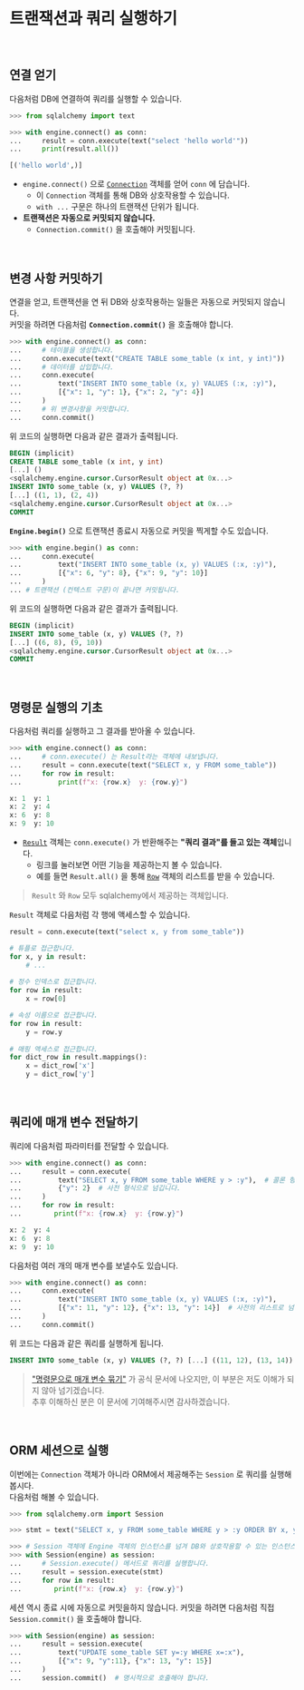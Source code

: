 # 트랜잭션과 쿼리 실행하기

<br>

## 연결 얻기

다음처럼 DB에 연결하여 쿼리를 실행할 수 있습니다.

```python
>>> from sqlalchemy import text

>>> with engine.connect() as conn:
...     result = conn.execute(text("select 'hello world'"))
...     print(result.all())

[('hello world',)]
```

- `engine.connect()` 으로 [`Connection`](https://docs.sqlalchemy.org/en/14/core/future.html#sqlalchemy.future.Connection) 객체를 얻어 `conn` 에 담습니다.
    - 이 `Connection` 객체를 통해 DB와 상호작용할 수 있습니다.
    - `with ...` 구문은 하나의 트랜잭션 단위가 됩니다.
- **트랜잭션은 자동으로 커밋되지 않습니다.**
    - `Connection.commit()` 을 호출해야 커밋됩니다.

<br>

## 변경 사항 커밋하기

연결을 얻고, 트랜잭션을 연 뒤 DB와 상호작용하는 일들은 자동으로 커밋되지 않습니다.  
커밋을 하려면 다음처럼 **`Connection.commit()`** 을 호출해야 합니다.

```python
>>> with engine.connect() as conn:
...     # 테이블을 생성합니다.
...     conn.execute(text("CREATE TABLE some_table (x int, y int)")) 
...     # 데이터를 삽입합니다.
...     conn.execute(
...         text("INSERT INTO some_table (x, y) VALUES (:x, :y)"),
...         [{"x": 1, "y": 1}, {"x": 2, "y": 4}]
...     )
...     # 위 변경사항을 커밋합니다.
...     conn.commit()
```

위 코드의 실행하면 다음과 같은 결과가 출력됩니다.

```sql
BEGIN (implicit)
CREATE TABLE some_table (x int, y int)
[...] ()
<sqlalchemy.engine.cursor.CursorResult object at 0x...>
INSERT INTO some_table (x, y) VALUES (?, ?)
[...] ((1, 1), (2, 4))
<sqlalchemy.engine.cursor.CursorResult object at 0x...>
COMMIT
```

**`Engine.begin()`** 으로 트랜잭션 종료시 자동으로 커밋을 찍게할 수도 있습니다.

```python
>>> with engine.begin() as conn:
...     conn.execute(
...         text("INSERT INTO some_table (x, y) VALUES (:x, :y)"),
...         [{"x": 6, "y": 8}, {"x": 9, "y": 10}]
...     )
... # 트랜잭션 (컨텍스트 구문)이 끝나면 커밋됩니다.
```

위 코드의 실행하면 다음과 같은 결과가 출력됩니다.

```sql
BEGIN (implicit)
INSERT INTO some_table (x, y) VALUES (?, ?)
[...] ((6, 8), (9, 10))
<sqlalchemy.engine.cursor.CursorResult object at 0x...>
COMMIT
```

<br>

## 명령문 실행의 기초

다음처럼 쿼리를 실행하고 그 결과를 받아올 수 있습니다.

```python
>>> with engine.connect() as conn:
...     # conn.execute() 는 Result라는 객체에 내보냅니다.
...     result = conn.execute(text("SELECT x, y FROM some_table"))
...     for row in result:
...         print(f"x: {row.x}  y: {row.y}")

x: 1  y: 1
x: 2  y: 4
x: 6  y: 8
x: 9  y: 10
```

- [`Result`](https://docs.sqlalchemy.org/en/14/core/connections.html#sqlalchemy.engine.Result) 객체는 `conn.execute()` 가 반환해주는 **"쿼리 결과"를 들고 있는 객체**입니다.
    - 링크를 눌러보면 어떤 기능을 제공하는지 볼 수 있습니다.
    - 예를 들면 `Result.all()` 을 통해 [`Row`](https://docs.sqlalchemy.org/en/14/core/connections.html#sqlalchemy.engine.Row) 객체의 리스트를 받을 수 있습니다.

> `Result` 와 `Row` 모두 sqlalchemy에서 제공하는 객체입니다.

`Result` 객체로 다음처럼 각 행에 액세스할 수 있습니다.

```python
result = conn.execute(text("select x, y from some_table"))

# 튜플로 접근합니다.
for x, y in result:
    # ...
    
# 정수 인덱스로 접근합니다.
for row in result:
    x = row[0]

# 속성 이름으로 접근합니다.
for row in result:
    y = row.y
    
# 매핑 액세스로 접근합니다.
for dict_row in result.mappings():
    x = dict_row['x']
    y = dict_row['y']
```

<br>

## 쿼리에 매개 변수 전달하기

쿼리에 다음처럼 파라미터를 전달할 수 있습니다.

```python
>>> with engine.connect() as conn:
...     result = conn.execute(
...         text("SELECT x, y FROM some_table WHERE y > :y"),  # 콜론 형식(:)으로 받습니다.
...         {"y": 2}  # 사전 형식으로 넘깁니다.
...     )
...     for row in result:
...        print(f"x: {row.x}  y: {row.y}")

x: 2  y: 4
x: 6  y: 8
x: 9  y: 10
```

다음처럼 여러 개의 매개 변수를 보낼수도 있습니다.

```python
>>> with engine.connect() as conn:
...     conn.execute(
...         text("INSERT INTO some_table (x, y) VALUES (:x, :y)"),
...         [{"x": 11, "y": 12}, {"x": 13, "y": 14}]  # 사전의 리스트로 넘깁니다.
...     )
...     conn.commit()
```

위 코드는 다음과 같은 쿼리를 실행하게 됩니다.

```sql
INSERT INTO some_table (x, y) VALUES (?, ?) [...] ((11, 12), (13, 14))
```

> ["명령문으로 매개 변수 묶기"](https://docs.sqlalchemy.org/en/14/tutorial/dbapi_transactions.html#bundling-parameters-with-a-statement) 가 공식 문서에 나오지만, 이 부분은 저도 이해가 되지 않아 넘기겠습니다.  
> 추후 이해하신 분은 이 문서에 기여해주시면 감사하겠습니다.

<br>

## ORM 세션으로 실행

이번에는 `Connection` 객체가 아니라 ORM에서 제공해주는 `Session` 로 쿼리를 실행해봅시다.  
다음처럼 해볼 수 있습니다.

```python
>>> from sqlalchemy.orm import Session

>>> stmt = text("SELECT x, y FROM some_table WHERE y > :y ORDER BY x, y").bindparams(y=6)

>>> # Session 객체에 Engine 객체의 인스턴스를 넘겨 DB와 상호작용할 수 있는 인스턴스를 얻습니다.
>>> with Session(engine) as session:
...     # Session.execute() 메서드로 쿼리를 실행합니다.
...     result = session.execute(stmt)
...     for row in result:
...        print(f"x: {row.x}  y: {row.y}")
```

세션 역시 종료 시에 자동으로 커밋을하지 않습니다. 커밋을 하려면 다음처럼 직접 `Session.commit()` 을 호출해야 합니다.

```python
>>> with Session(engine) as session:
...     result = session.execute(
...         text("UPDATE some_table SET y=:y WHERE x=:x"),
...         [{"x": 9, "y":11}, {"x": 13, "y": 15}]
...     )
...     session.commit()  # 명시적으로 호출해야 합니다.
```
